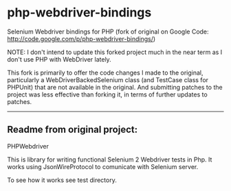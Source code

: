 php-webdriver-bindings
======================

Selenium Webdriver bindings for PHP (fork of original on Google Code: http://code.google.com/p/php-webdriver-bindings/)

NOTE: I don't intend to update this forked project much in the near term as I don't use PHP with WebDriver lately.

This fork is primarily to offer the code changes I made to the original, particularly a WebDriverBackedSelenium class (and TestCase class for PHPUnit) that are not available in the original. And submitting patches to the project was less effective than forking it, in terms of further updates to patches.

-----------------------------
Readme from original project:
-----------------------------

PHPWebdriver 

This is library for writing functional Selenium 2 Webdriver tests in Php.
It works using JsonWireProtocol to comunicate with Selenium server.


To see how it works see test directory.